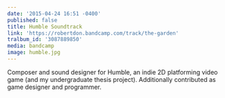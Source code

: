 ```yaml
---
date: '2015-04-24 16:51 -0400'
published: false
title: Humble Soundtrack
link: 'https://robertdon.bandcamp.com/track/the-garden'
tralbum_id: '3087889850'
media: bandcamp
image: humble.jpg
---
```

Composer and sound designer for Humble, an indie 2D platforming video game (and my undergraduate thesis project). Additionally contributed as game designer and programmer.
